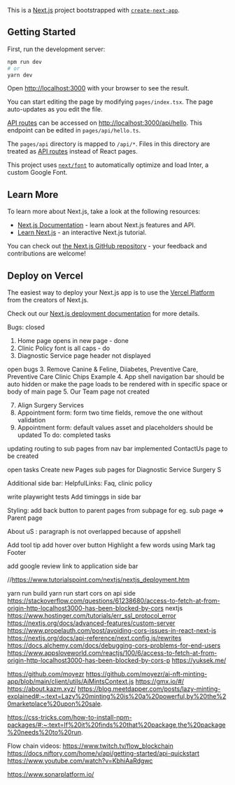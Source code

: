 This is a [Next.js](https://nextjs.org/) project bootstrapped with [`create-next-app`](https://github.com/vercel/next.js/tree/canary/packages/create-next-app).

## Getting Started

First, run the development server:

```bash
npm run dev
# or
yarn dev
```

Open [http://localhost:3000](http://localhost:3000) with your browser to see the result.

You can start editing the page by modifying `pages/index.tsx`. The page auto-updates as you edit the file.

[API routes](https://nextjs.org/docs/api-routes/introduction) can be accessed on [http://localhost:3000/api/hello](http://localhost:3000/api/hello). This endpoint can be edited in `pages/api/hello.ts`.

The `pages/api` directory is mapped to `/api/*`. Files in this directory are treated as [API routes](https://nextjs.org/docs/api-routes/introduction) instead of React pages.

This project uses [`next/font`](https://nextjs.org/docs/basic-features/font-optimization) to automatically optimize and load Inter, a custom Google Font.

## Learn More

To learn more about Next.js, take a look at the following resources:

- [Next.js Documentation](https://nextjs.org/docs) - learn about Next.js features and API.
- [Learn Next.js](https://nextjs.org/learn) - an interactive Next.js tutorial.

You can check out [the Next.js GitHub repository](https://github.com/vercel/next.js/) - your feedback and contributions are welcome!

## Deploy on Vercel

The easiest way to deploy your Next.js app is to use the [Vercel Platform](https://vercel.com/new?utm_medium=default-template&filter=next.js&utm_source=create-next-app&utm_campaign=create-next-app-readme) from the creators of Next.js.

Check out our [Next.js deployment documentation](https://nextjs.org/docs/deployment) for more details.


Bugs:
closed
1. Home page opens in new page - done
2. Clinic Policy font is all caps - do
6. Diagnostic Service page header not displayed

open bugs
3. Remove Canine & Feline, Diiabetes, Preventive Care, Preventive Care Clinic
Chips Example
4. App shell navigation bar should be auto hidden or
    make the page loads to be rendered with in specific space or body of main page
5. Our Team page not created

7. Align Surgery Services
8. Appointment form: form two time fields, remove the one without validation
9. Appointment form: default values asset and placeholders should be updated
To do:
completed tasks

updating routing to sub pages from nav bar implemented
ContactUs page to be created

open tasks
Create new Pages
sub pages for Diagnostic Service Surgery S

Additional side bar: 
HelpfulLinks: 
Faq, clinic policy

write playwright tests
Add timinggs in side bar

Styling:
add back button to parent pages from subpage for eg. 
sub page <Dentistry> => Parent page <Primary Care>

About uS : paragraph is not overlapped because of appshell


Add tool tip
add hover over button
Highlight a few words using Mark tag
Footer

add google review link to application side bar

//https://www.tutorialspoint.com/nextjs/nextjs_deployment.htm

yarn run build
yarn run start
cors on api side
https://stackoverflow.com/questions/61238680/access-to-fetch-at-from-origin-http-localhost3000-has-been-blocked-by-cors
nextjs
https://www.hostinger.com/tutorials/err_ssl_protocol_error
https://nextjs.org/docs/advanced-features/custom-server
https://www.propelauth.com/post/avoiding-cors-issues-in-react-next-js
https://nextjs.org/docs/api-reference/next.config.js/rewrites
https://docs.alchemy.com/docs/debugging-cors-problems-for-end-users
https://www.appsloveworld.com/reactjs/100/6/access-to-fetch-at-from-origin-http-localhost3000-has-been-blocked-by-cors-p
https://yuksek.me/

https://github.com/moyezr
https://github.com/moyezr/ai-nft-minting-app/blob/main/client/utils/AiMintsContext.js
https://gmx.io/#/
https://about.kazm.xyz/
https://blog.meetdapper.com/posts/lazy-minting-explained#:~:text=Lazy%20minting%20is%20a%20powerful,by%20the%20marketplace%20upon%20sale.

https://css-tricks.com/how-to-install-npm-packages/#:~:text=If%20it%20finds%20that%20package,the%20package%20needs%20to%20run.

Flow chain videos:
https://www.twitch.tv/flow_blockchain
https://docs.niftory.com/home/v/api/getting-started/api-quickstart
https://www.youtube.com/watch?v=KbhiAaRdgwc


https://www.sonarplatform.io/


